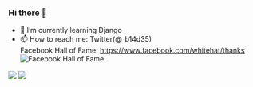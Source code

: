 ### Hi there 👋

- 🌱 I’m currently learning Django  
- 📫 How to reach me: Twitter(@_b14d35)  
Facebook Hall of Fame: https://www.facebook.com/whitehat/thanks  
![Facebook Hall of Fame](https://pbs.twimg.com/media/Eeh05MuWoAITMBv?format=png&name=small)
<!--
**b14d35/b14d35** is a ✨ _special_ ✨ repository because its `README.md` (this file) appears on your GitHub profile.

Here are some ideas to get you started:
- 🔭 I’m currently working on ...
- 👯 I’m looking to collaborate on ...
- 🤔 I’m looking for help with ...
- 💬 Ask me about ...

- 😄 Pronouns: ...
- ⚡ Fun fact: ...
-->
<img align="center" src="https://github-readme-stats.vercel.app/api?username=b14d35&&show_icons=true&count_private=true&theme=dark"/>
<img align="center" src="https://github-readme-stats.vercel.app/api/top-langs/?username=b14d35&layout=compact&theme=dark"/>
